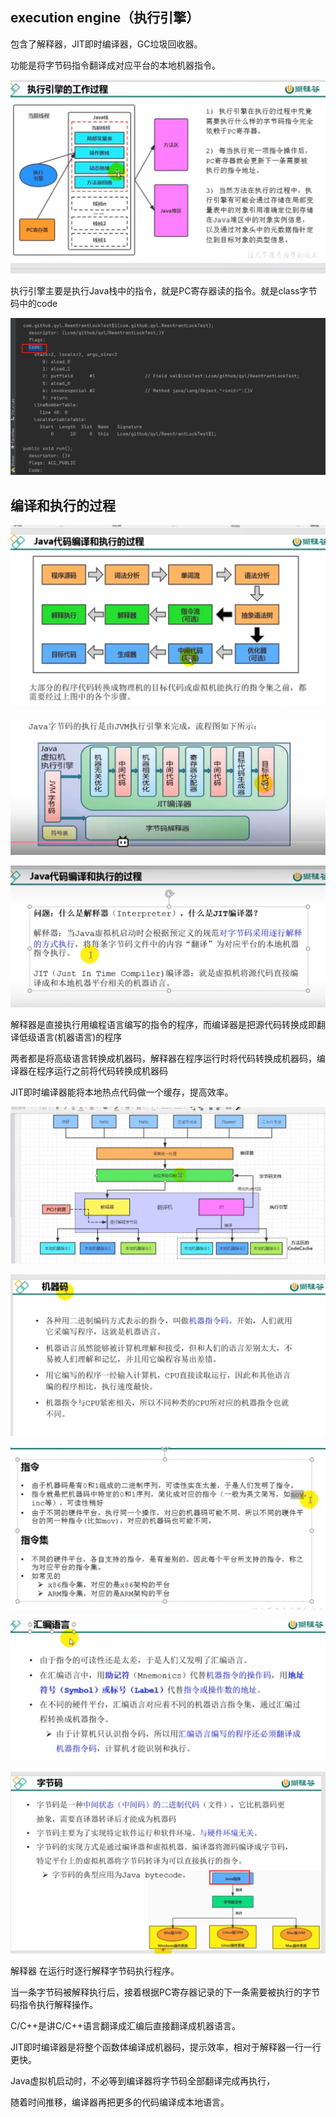 execution engine（执行引擎）
---

包含了解释器，JIT即时编译器，GC垃圾回收器。

功能是将字节码指令翻译成对应平台的本地机器指令。

![img_6.png](img_6.png)

执行引擎主要是执行Java栈中的指令，就是PC寄存器读的指令。就是class字节码中的code

![img_7.png](img_7.png)

编译和执行的过程
---

![img_8.png](img_8.png)

![img_9.png](img_9.png)

![img_10.png](img_10.png)

解释器是直接执行用编程语言编写的指令的程序，而编译器是把源代码转换成即翻译低级语言(机器语言)的程序

两者都是将高级语言转换成机器码，解释器在程序运行时将代码转换成机器码，编译器在程序运行之前将代码转换成机器码

JIT即时编译器能将本地热点代码做一个缓存，提高效率。

![img_11.png](img_11.png)

![img_12.png](img_12.png)

![img_13.png](img_13.png)

![img_14.png](img_14.png)

![img_15.png](img_15.png)

解释器 在运行时逐行解释字节码执行程序。

当一条字节码被解释执行后，接着根据PC寄存器记录的下一条需要被执行的字节码指令执行解释操作。

C/C++是讲C/C++语言翻译成汇编后直接翻译成机器语言。

JIT即时编译器是将整个函数体编译成机器码，提示效率，相对于解释器一行一行更快。

Java虚拟机启动时，不必等到编译器将字节码全部翻译完成再执行，

随着时间推移，编译器再把更多的代码编译成本地语言。





